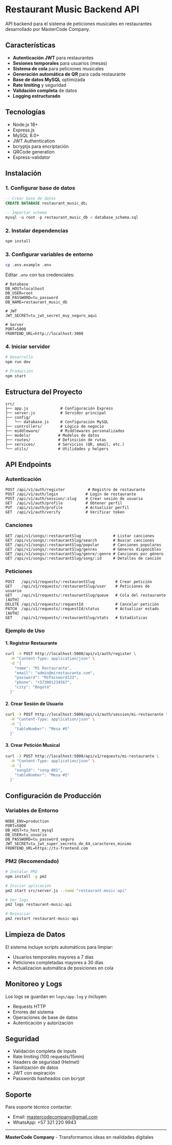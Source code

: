# Restaurant Music Backend API

API backend para el sistema de peticiones musicales en restaurantes desarrollado por MasterCode Company.

## Características

- **Autenticación JWT** para restaurantes
- **Sesiones temporales** para usuarios (mesas)
- **Sistema de cola** para peticiones musicales
- **Generación automática de QR** para cada restaurante
- **Base de datos MySQL** optimizada
- **Rate limiting** y seguridad
- **Validación completa** de datos
- **Logging estructurado**

## Tecnologías

- Node.js 18+
- Express.js
- MySQL 8.0+
- JWT Authentication
- bcryptjs para encriptación
- QRCode generation
- Express-validator

## Instalación

### 1. Configurar base de datos

```sql
-- Crear base de datos
CREATE DATABASE restaurant_music_db;

-- Importar schema
mysql -u root -p restaurant_music_db < database_schema.sql
```

### 2. Instalar dependencias

```bash
npm install
```

### 3. Configurar variables de entorno

```bash
cp .env.example .env
```

Editar `.env` con tus credenciales:

```env
# Database
DB_HOST=localhost
DB_USER=root
DB_PASSWORD=tu_password
DB_NAME=restaurant_music_db

# JWT
JWT_SECRET=tu_jwt_secret_muy_seguro_aqui

# Server
PORT=5000
FRONTEND_URL=http://localhost:3000
```

### 4. Iniciar servidor

```bash
# Desarrollo
npm run dev

# Producción
npm start
```

## Estructura del Proyecto

```
src/
├── app.js              # Configuración Express
├── server.js           # Servidor principal
├── config/
│   └── database.js     # Configuración MySQL
├── controllers/        # Lógica de negocio
├── middleware/         # Middlewares personalizados
├── models/            # Modelos de datos
├── routes/            # Definición de rutas
├── services/          # Servicios (QR, email, etc.)
└── utils/             # Utilidades y helpers
```

## API Endpoints

### Autenticación

```
POST /api/v1/auth/register          # Registro de restaurante
POST /api/v1/auth/login            # Login de restaurante
POST /api/v1/auth/session/:slug    # Crear sesión de usuario
GET  /api/v1/auth/profile          # Obtener perfil
PUT  /api/v1/auth/profile          # Actualizar perfil
GET  /api/v1/auth/verify           # Verificar token
```

### Canciones

```
GET /api/v1/songs/:restaurantSlug              # Listar canciones
GET /api/v1/songs/:restaurantSlug/search       # Buscar canciones
GET /api/v1/songs/:restaurantSlug/popular      # Canciones populares
GET /api/v1/songs/:restaurantSlug/genres       # Géneros disponibles
GET /api/v1/songs/:restaurantSlug/genre/:genre # Canciones por género
GET /api/v1/songs/:restaurantSlug/song/:id     # Detalles de canción
```

### Peticiones

```
POST   /api/v1/requests/:restaurantSlug         # Crear petición
GET    /api/v1/requests/:restaurantSlug/user    # Peticiones de usuario
GET    /api/v1/requests/:restaurantSlug/queue   # Cola del restaurante [AUTH]
DELETE /api/v1/requests/:requestId              # Cancelar petición
PATCH  /api/v1/requests/:requestId/status       # Actualizar estado [AUTH]
GET    /api/v1/requests/:restaurantSlug/stats   # Estadísticas
```

### Ejemplo de Uso

#### 1. Registrar Restaurante

```bash
curl -X POST http://localhost:5000/api/v1/auth/register \
  -H "Content-Type: application/json" \
  -d '{
    "name": "Mi Restaurante",
    "email": "admin@mirestaurante.com",
    "password": "MiPassword123",
    "phone": "+573001234567",
    "city": "Bogotá"
  }'
```

#### 2. Crear Sesión de Usuario

```bash
curl -X POST http://localhost:5000/api/v1/auth/session/mi-restaurante \
  -H "Content-Type: application/json" \
  -d '{
    "tableNumber": "Mesa #5"
  }'
```

#### 3. Crear Petición Musical

```bash
curl -X POST http://localhost:5000/api/v1/requests/mi-restaurante \
  -H "Content-Type: application/json" \
  -d '{
    "songId": "song-001",
    "tableNumber": "Mesa #5"
  }'
```

## Configuración de Producción

### Variables de Entorno

```env
NODE_ENV=production
PORT=5000
DB_HOST=tu_host_mysql
DB_USER=tu_usuario
DB_PASSWORD=tu_password_seguro
JWT_SECRET=tu_jwt_super_secreto_de_64_caracteres_minimo
FRONTEND_URL=https://tu-frontend.com
```

### PM2 (Recomendado)

```bash
# Instalar PM2
npm install -g pm2

# Iniciar aplicación
pm2 start src/server.js --name "restaurant-music-api"

# Ver logs
pm2 logs restaurant-music-api

# Reiniciar
pm2 restart restaurant-music-api
```

## Limpieza de Datos

El sistema incluye scripts automáticos para limpiar:

- Usuarios temporales mayores a 7 días
- Peticiones completadas mayores a 30 días
- Actualizacion automática de posiciones en cola

## Monitoreo y Logs

Los logs se guardan en `logs/app.log` y incluyen:

- Requests HTTP
- Errores del sistema
- Operaciones de base de datos
- Autenticación y autorización

## Seguridad

- Validación completa de inputs
- Rate limiting (100 requests/15min)
- Headers de seguridad (Helmet)
- Sanitización de datos
- JWT con expiración
- Passwords hasheados con bcrypt

## Soporte

Para soporte técnico contactar:
- Email: mastercodecompany@gmail.com
- WhatsApp: +57 321 220 9943

---

**MasterCode Company** - Transformamos ideas en realidades digitales